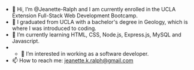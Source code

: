 - 👋 Hi, I’m @Jeanette-Ralph and I am currently enrolled in the UCLA Extension Full-Stack Web Development Bootcamp.
- 🌋 I graduated from UCLA with a bachelor's degree in Geology, which is where I was introduced to coding. 
- 🌱 I’m currently learning HTML, CSS, Node.js, Express.js, MySQL and Javascript. 
- - 👀 I’m interested in working as a software developer.
- 📫 How to reach me: [jeanette.k.ralph@gmail.com](mailto:jeanette.k.ralph@gmail.com)
<!-- - 💞️ I’m looking to collaborate on front 


<!---
Jeanette-Ralph/Jeanette-Ralph is a ✨ special ✨ repository because its `README.md` (this file) appears on your GitHub profile.
You can click the Preview link to take a look at your changes.
--->
